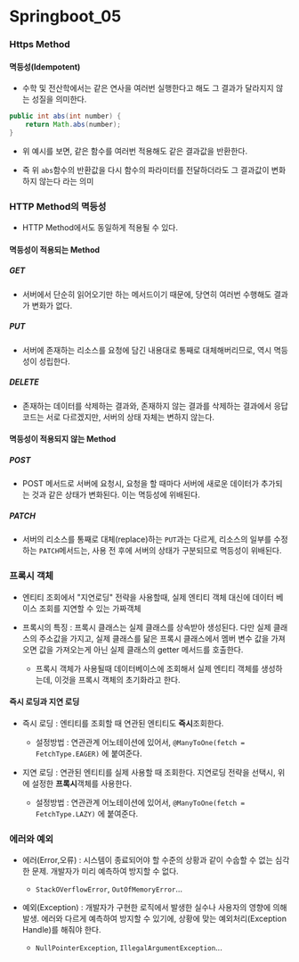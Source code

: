 # Springboot_05

### Https Method

#### 멱등성(Idempotent)

- 수학 및 전산학에서는 같은 연사을 여러번 실행한다고 해도 그 결과가 달라지지 않는 성질을 의미한다.

```java
public int abs(int number) {
    return Math.abs(number);
}
```

- 위 예시를 보면, 같은 함수를 여러번 적용해도 같은 결과값을 반환한다.

- 즉 위 `abs`함수의 반환값을 다시 함수의 파라미터를 전달하더라도 그 결과값이 변화하지 않는다 라는 의미

### HTTP Method의 멱등성

- HTTP Method에서도 동일하게 적용될 수 있다.

#### 멱등성이 적용되는 Method

##### GET

- 서버에서 단순히 읽어오기만 하는 메서드이기 때문에, 당연히 여러번 수행해도 결과가 변화가 없다.

##### PUT

- 서버에 존재하는 리소스를 요청에 담긴 내용대로 통째로 대체해버리므로, 역시 멱등성이 성립한다.

##### DELETE

- 존재하는 데이터를 삭제하는 결과와, 존재하지 않는 결과를 삭제하는 결과에서 응답 코드는 서로 다르겠지만, 서버의 상태 자체는 변하지 않는다.

#### 멱등성이 적용되지 않는 Method

##### POST

- POST 메서드로 서버에 요청시, 요청을 할 때마다 서버에 새로운 데이터가 추가되는 것과 같은 상태가 변화된다. 이는 멱등성에 위배된다.

##### PATCH

- 서버의 리소스를 통째로 대체(replace)하는 `PUT`과는 다르게, 리소스의 일부를 수정하는 `PATCH`메서드는, 사용 전 후에 서버의 상태가 구분되므로 멱등성이 위배된다.

### 프록시 객체

- 엔티티 조회에서 "지연로딩" 전략을 사용할때, 실제 엔티티 객체 대신에 데이터 베이스 조회를 지연할 수 있는 가짜객체

- 프록시의 특징 : 프록시 클래스는 실제 클래스를 상속받아 생성된다. 다만 실제 클래스의 주소값을 가지고, 실제 클래스를 닮은 프록시 클래스에서 멤버 변수 값을 가져오면 값을 가져오는게 아닌 실제 클래스의 getter 메서드를 호출한다.
  
  - 프록시 객체가 사용될때 데이터베이스에 조회해서 실제 엔티티 객체를 생성하는데, 이것을 프록시 객체의 초기화라고 한다.

#### 즉시 로딩과 지연 로딩

- 즉시 로딩 : 엔티티를 조회할 때 연관된 엔티티도 **즉시**조회한다.
  
  - 설정방법 : 연관관계 어노테이션에 있어서, `@ManyToOne(fetch = FetchType.EAGER)` 에 붙여준다.

- 지연 로딩 : 연관된 엔티티를 실제 사용할 때 조회한다. 지연로딩 전략을 선택시, 위에 설정한 **프록시**객체를 사용한다.
  
  - 설정방법 : 연관관계 어노테이션에 있어서, `@ManyToOne(fetch = FetchType.LAZY)` 에 붙여준다.

### 에러와 예외

- 에러(Error,오류) : 시스템이 종료되어야 할 수준의 상황과 같이 수숩할 수 없는 심각한 문제. 개발자가 미리 예측하여 방지할 수 없다.
  
  - `StackOVerflowError`, `OutOfMemoryError`...

- 예외(Exception) : 개발자가 구현한 로직에서 발생한 실수나 사용자의 영향에 의해 발생. 에러와 다르게 예측하여 방지할 수 있기에, 상황에 맞는 예외처리(Exception Handle)를 해줘야 한다.
  
  - `NullPointerException`, `IllegalArgumentException`...
